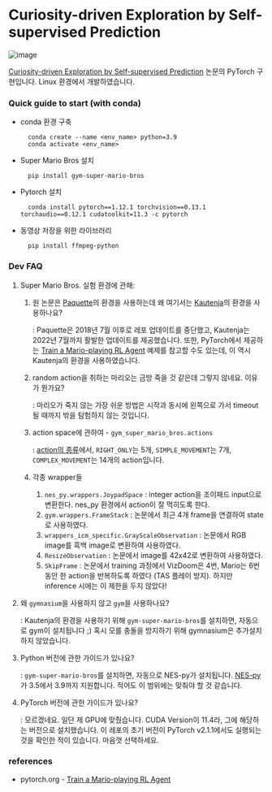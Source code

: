 # Curiosity-driven Exploration by Self-supervised Prediction

![image](https://nesmaps.com/maps/SuperMarioBrothers/SuperMarioBrosMap1-1.png)

[Curiosity-driven Exploration by Self-supervised Prediction](https://arxiv.org/abs/1705.05363) 논문의 PyTorch 구현입니다.
Linux 환경에서 개발하였습니다.

### Quick guide to start (with conda)
- conda 환경 구축

        conda create --name <env_name> python=3.9
        conda activate <env_name>

- Super Mario Bros 설치

        pip install gym-super-mario-bros
    
- Pytorch 설치
    
        conda install pytorch==1.12.1 torchvision==0.13.1 torchaudio==0.12.1 cudatoolkit=11.3 -c pytorch

- 동영상 저장을 위한 라이브러리

        pip install ffmpeg-python


### Dev FAQ

1. Super Mario Bros. 실험 환경에 관해:
    1. 원 논문은 [Paquette](https://github.com/ppaquette/gym-super-mario)의 환경을 사용하는데 왜 여기서는 [Kautenja](https://github.com/Kautenja/gym-super-mario-bros)의 환경을 사용하나요?
  
        : Paquette은 2018년 7월 이후로 레포 업데이트를 중단했고, Kautenja는 2022년 7월까지 활발한 업데이트를 제공했습니다. 또한, PyTorch에서 제공하는 [Train a Mario-playing RL Agent](https://pytorch.org/tutorials/intermediate/mario_rl_tutorial.html) 예제를 참고할 수도 있는데, 이 역시 Kautenja의 환경을 사용하였습니다.

    1. random action을 취하는 마리오는 금방 죽을 것 같은데 그렇지 않네요. 이유가 뭔가요?

        : 마리오가 죽지 않는 가장 쉬운 방법은 시작과 동시에 왼쪽으로 가서 timeout될 때까지 밖을 탐험하지 않는 것입니다.
    
    1. action space에 관하여 - `gym_super_mario_bros.actions`

        : [action의 종류](https://github.com/Kautenja/gym-super-mario-bros/blob/master/gym_super_mario_bros/actions.py)에서, `RIGHT_ONLY`는 5개, `SIMPLE_MOVEMENT`는 7개, `COMPLEX_MOVEMENT`는 14개의 action입니다.

    1. 각종 wrapper들

        1. `nes_py.wrappers.JoypadSpace` : integer action을 조이패드 input으로 변환한다. nes_py 환경에서 action이 잘 먹히도록 한다.
        1. `gym.wrappers.FrameStack` : 논문에서 최근 4개 frame을 연결하여 state로 사용하였다.
        1. `wrappers_icm_specific.GrayScaleObservation` : 논문에서 RGB image를 흑백 image로 변환하여 사용하였다.
        1. `ResizeObservation` : 논문에서 image를 42x42로 변환하여 사용하였다.
        1. `SkipFrame` : 논문에서 training 과정에서 VizDoom은 4번, Mario는 6번동안 한 action을 반복하도록 하였다 (TAS 플레이 방지). 하지만 inference 시에는 이 제한을 두지 않았다!

1. 왜 `gymnasium`을 사용하지 않고 `gym`을 사용하나요?

    : Kautenja의 환경을 사용하기 위해 `gym-super-mario-bros`를 설치하면, 자동으로 gym이 설치됩니다 ;) 혹시 모를 충돌을 방지하기 위해 gymnasium은 추가설치하지 않았습니다.

1. Python 버전에 관한 가이드가 있나요?

    : `gym-super-mario-bros`를 설치하면, 자동으로 NES-py가 설치됩니다. [NES-py](https://github.com/Kautenja/nes-py)가 3.5에서 3.9까지 지원합니다. 적어도 이 범위에는 맞춰야 할 것 같습니다.

1. PyTorch 버전에 관한 가이드가 있나요?

    : 모르겠네요. 일단 제 GPU에 맞췄습니다. CUDA Version이 11.4라, 그에 해당하는 버전으로 설치했습니다. 이 레포의 초기 버전이 PyTorch v2.1.1에서도 실행되는 것을 확인한 적이 있습니다. 마음껏 선택하세요.


### references

- pytorch.org - [Train a Mario-playing RL Agent](https://pytorch.org/tutorials/intermediate/mario_rl_tutorial.html)

